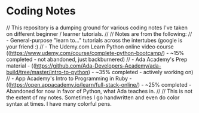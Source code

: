 # Coding Notes

// This repository is a dumping ground for various coding notes I've taken on different beginner / learner tutorials.
//
// Notes are from the following:
// - General-purpose "learn to..." tutorials across the intertubes (google is your friend :)
// - The Udemy.com Learn Python online video course ((https://www.udemy.com/course/complete-python-bootcamp/) - ~15% completed - not abandoned, just backburnered)
// - Ada Academy's Prep material - ((https://github.com/Ada-Developers-Academy/ada-build/tree/master/intro-to-python) - ~35% completed - actively working on)
// - App Academy's Intro to Programming in Ruby - ((https://open.appacademy.io/learn/full-stack-online/) - ~25% completed - Abandoned for now in favor of Python, what Ada teaches in.
//
// This is not the extent of my notes. Sometimes I go handwritten and even do color syntax at times. I have many colorful pens. 

